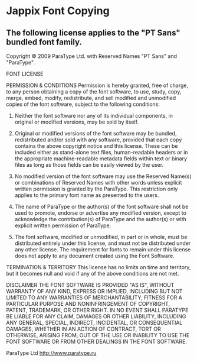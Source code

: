 Jappix Font Copying
===================

The following license applies to the "PT Sans" bundled font family.
-------------------------------------------------------------------

Copyright © 2009 ParaType Ltd.
with Reserved Names "PT Sans" and "ParaType".

FONT LICENSE

PERMISSION & CONDITIONS
Permission is hereby granted, free of charge, to any person obtaining a copy of the font software, to use, study, copy, merge, embed, modify, redistribute, and sell modified and unmodified copies of the font software, subject to the following conditions:

1) Neither the font software nor any of its individual components, in original or modified versions, may be sold by itself.

2) Original or modified versions of the font software may be bundled, redistributed and/or sold with any software, provided that each copy contains the above copyright notice and this license. These can be included either as stand-alone text files, human-readable headers or in the appropriate machine-readable metadata fields within text or binary files as long as those fields can be easily viewed by the user.

3) No modified version of the font software may use the Reserved Name(s) or combinations of Reserved Names with other words unless explicit written permission is granted by the ParaType. This restriction only applies to the primary font name as presented to the users.

4) The name of ParaType or the author(s) of the font software shall not be used to promote, endorse or advertise any modified version, except to acknowledge the contribution(s) of ParaType and the author(s) or with explicit written permission of ParaType.

5) The font software, modified or unmodified, in part or in whole, must be distributed entirely under this license, and must not be distributed under any other license. The requirement for fonts to remain under this license does not apply to any document created using the Font Software.

TERMINATION & TERRITORY
This license has no limits on time and territory, but it becomes null and void if any of the above conditions are not met.

DISCLAIMER
THE FONT SOFTWARE IS PROVIDED "AS IS", WITHOUT WARRANTY OF ANY KIND, EXPRESS OR IMPLIED, INCLUDING BUT NOT LIMITED TO ANY WARRANTIES OF MERCHANTABILITY, FITNESS FOR A PARTICULAR PURPOSE AND NONINFRINGEMENT OF COPYRIGHT, PATENT, TRADEMARK, OR OTHER RIGHT. IN NO EVENT SHALL PARATYPE BE LIABLE FOR ANY CLAIM, DAMAGES OR OTHER LIABILITY, INCLUDING ANY GENERAL, SPECIAL, INDIRECT, INCIDENTAL, OR CONSEQUENTIAL DAMAGES, WHETHER IN AN ACTION OF CONTRACT, TORT OR OTHERWISE, ARISING FROM, OUT OF THE USE OR INABILITY TO USE THE FONT SOFTWARE OR FROM OTHER DEALINGS IN THE FONT SOFTWARE.

ParaType Ltd
http://www.paratype.ru